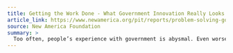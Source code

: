 ```yaml
---
title: Getting the Work Done - What Government Innovation Really Looks Like
article_link: https://www.newamerica.org/pit/reports/problem-solving-government/
source: New America Foundation
summary: >
  Too often, people’s experience with government is abysmal. Even worse: We expect it will be annoying. We expect we will get trapped in endless loops.
---
```

